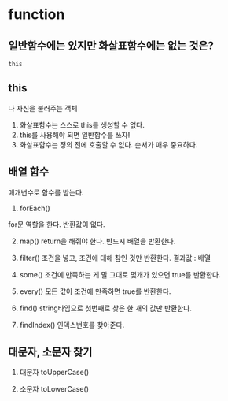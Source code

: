 # function


## 일반함수에는 있지만 화살표함수에는 없는 것은?
```
this
```

## this

나 자신을 불러주는 객체

1. 화살표함수는 스스로 this를 생성할 수 없다.
2. this를 사용해야 되면 일반함수를 쓰자!
3. 화살표함수는 정의 전에 호출할 수 없다. 순서가 매우 중요하다.

## 배열 함수

매개변수로 함수를 받는다.

1. forEach()

for문 역할을 한다.
반환값이 없다.

2. map()
return을 해줘야 한다.
반드시 배열을 반환한다.

3. filter()
조건을 넣고, 조건에 대해 참인 것만 반환한다.
결과값 : 배열

4. some()
조건에 만족하는 게 말 그대로 몇개가 있으면 true를 반환한다.

5. every()
모든 값이 조건에 만족하면 true를 반환한다.

6. find()
string타입으로 첫번째로 찾은 한 개의 값만 반환한다.

7. findIndex()
인덱스번호를 찾아준다.

## 대문자, 소문자 찾기
1. 대문자
toUpperCase()

2. 소문자
toLowerCase()

